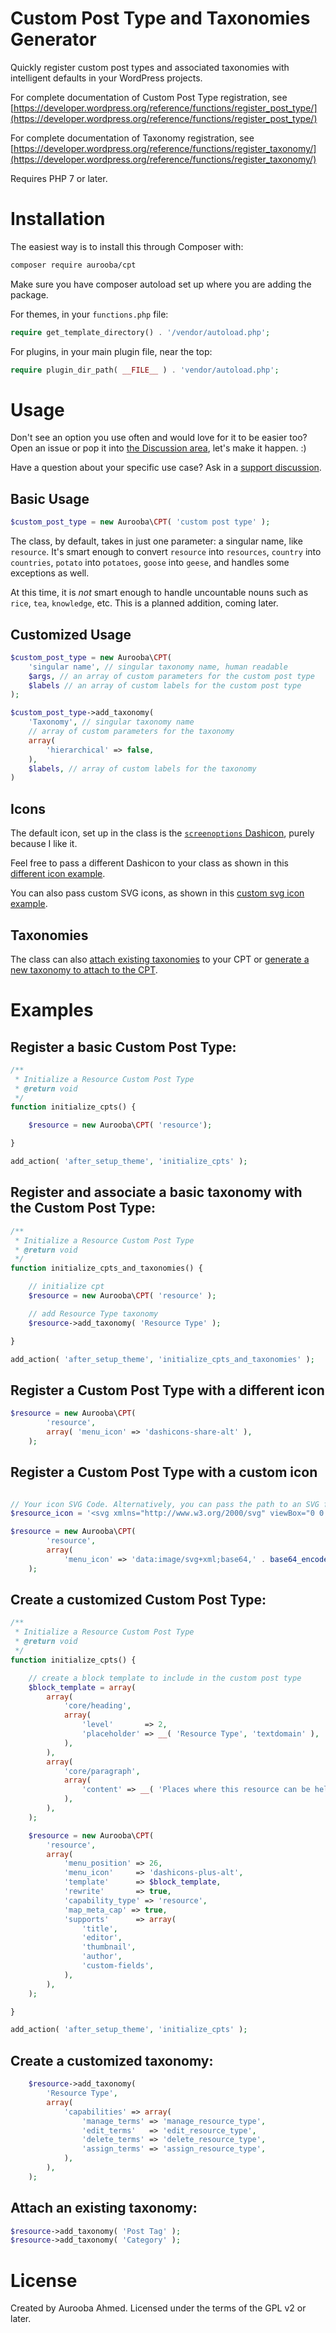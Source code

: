 # Custom Post Type and Taxonomies Generator

Quickly register custom post types and associated taxonomies with intelligent defaults in your WordPress projects.

For complete documentation of Custom Post Type registration, see [https://developer.wordpress.org/reference/functions/register_post_type/](https://developer.wordpress.org/reference/functions/register_post_type/)

For complete documentation of Taxonomy registration, see [https://developer.wordpress.org/reference/functions/register_taxonomy/](https://developer.wordpress.org/reference/functions/register_taxonomy/)

Requires PHP 7 or later.

# Installation

The easiest way is to install this through Composer with:

```bash
composer require aurooba/cpt
```

Make sure you have composer autoload set up where you are adding the package.

For themes, in your `functions.php` file:

```php
require get_template_directory() . '/vendor/autoload.php';
```

For plugins, in your main plugin file, near the top:

```php
require plugin_dir_path( __FILE__ ) . 'vendor/autoload.php';
```

# Usage

Don't see an option you use often and would love for it to be easier too? Open an issue or pop it into [the Discussion area](https://github.com/aurooba/cpt/discussions), let's make it happen. :)

Have a question about your specific use case? Ask in a [support discussion](https://github.com/aurooba/cpt/discussions).

## Basic Usage

```php
$custom_post_type = new Aurooba\CPT( 'custom post type' );
```

The class, by default, takes in just one parameter: a singular name, like `resource`. It's smart enough to convert `resource` into `resources`, `country` into `countries`, `potato` into `potatoes`, `goose` into `geese`, and handles some exceptions as well.

At this time, it is _not_ smart enough to handle uncountable nouns such as `rice`, `tea`, `knowledge`, etc. This is a planned addition, coming later.

## Customized Usage

```php
$custom_post_type = new Aurooba\CPT(
	'singular name', // singular taxonomy name, human readable
	$args, // an array of custom parameters for the custom post type
	$labels // an array of custom labels for the custom post type
);

$custom_post_type->add_taxonomy(
	'Taxonomy', // singular taxonomy name
	// array of custom parameters for the taxonomy
	array(
		'hierarchical' => false,
	),
	$labels, // array of custom labels for the taxonomy
)
```

## Icons

The default icon, set up in the class is the [`screenoptions` Dashicon](https://developer.wordpress.org/resource/dashicons/#screenoptions), purely because I like it.

Feel free to pass a different Dashicon to your class as shown in this [different icon example](#Register-a-custom-post-type-with-a-different-icon).

You can also pass custom SVG icons, as shown in this [custom svg icon example](#Register-a-custom-post-type-with-a-custom-icon).

## Taxonomies

The class can also [attach existing taxonomies](#Attach-an-existing-taxonomy) to your CPT or [generate a new taxonomy to attach to the CPT](#Register-and-associate-a-basic-taxonomy-with-the-Custom-Post-Type).

# Examples

## Register a basic Custom Post Type:

```php
/**
 * Initialize a Resource Custom Post Type
 * @return void
 */
function initialize_cpts() {

	$resource = new Aurooba\CPT( 'resource');

}

add_action( 'after_setup_theme', 'initialize_cpts' );
```

## Register and associate a basic taxonomy with the Custom Post Type:

```php
/**
 * Initialize a Resource Custom Post Type
 * @return void
 */
function initialize_cpts_and_taxonomies() {

	// initialize cpt
	$resource = new Aurooba\CPT( 'resource' );

	// add Resource Type taxonomy
	$resource->add_taxonomy( 'Resource Type' );

}

add_action( 'after_setup_theme', 'initialize_cpts_and_taxonomies' );
```

## Register a Custom Post Type with a different icon

```php
$resource = new Aurooba\CPT(
		'resource',
		array( 'menu_icon' => 'dashicons-share-alt' ),
	);
```

## Register a Custom Post Type with a custom icon

```php

// Your icon SVG Code. Alternatively, you can pass the path to an SVG file.
$resource_icon = '<svg xmlns="http://www.w3.org/2000/svg" viewBox="0 0 640 512"><path fill="#ffffff" d="M608 0H160c-17.67 0-32 13.13-32 29.33V112h48V48h48v64h48V48h224v304h112c17.67 0 32-13.13 32-29.33V29.33C640 13.13 625.67 0 608 0zm-16 304h-48v-56h48zm0-104h-48v-48h48zm0-96h-48V48h48zM128 320a32 32 0 1 0-32-32 32 32 0 0 0 32 32zm288-160H32a32 32 0 0 0-32 32v288a32 32 0 0 0 32 32h384a32 32 0 0 0 32-32V192a32 32 0 0 0-32-32zm-16 240L299.31 299.31a16 16 0 0 0-22.62 0L176 400l-36.69-36.69a16 16 0 0 0-22.62 0L48 432V208h352z"/></svg>';

$resource = new Aurooba\CPT(
		'resource',
		array(
			'menu_icon' => 'data:image/svg+xml;base64,' . base64_encode( $resource_icon ) ),
	);
```

## Create a customized Custom Post Type:

```php
/**
 * Initialize a Resource Custom Post Type
 * @return void
 */
function initialize_cpts() {

	// create a block template to include in the custom post type
	$block_template = array(
		array(
			'core/heading',
			array(
				'level'       => 2,
				'placeholder' => __( 'Resource Type', 'textdomain' ),
			),
		),
		array(
			'core/paragraph',
			array(
				'content' => __( 'Places where this resource can be helpful are:>', 'textdomain' ),
			),
		),
	);

	$resource = new Aurooba\CPT(
		'resource',
		array(
			'menu_position' => 26,
			'menu_icon'     => 'dashicons-plus-alt',
			'template'      => $block_template,
			'rewrite'       => true,
			'capability_type' => 'resource',
			'map_meta_cap' => true,
			'supports'      => array(
				'title',
				'editor',
				'thumbnail',
				'author',
				'custom-fields',
			),
		),
	);

}

add_action( 'after_setup_theme', 'initialize_cpts' );

```

## Create a customized taxonomy:

```php
	$resource->add_taxonomy(
		'Resource Type',
		array(
			'capabilities' => array(
				'manage_terms' => 'manage_resource_type',
				'edit_terms'   => 'edit_resource_type',
				'delete_terms' => 'delete_resource_type',
				'assign_terms' => 'assign_resource_type',
			),
		),
	);

```

## Attach an existing taxonomy:

```php
$resource->add_taxonomy( 'Post Tag' );
$resource->add_taxonomy( 'Category' );
```

# License

Created by Aurooba Ahmed. Licensed under the terms of the GPL v2 or later.
